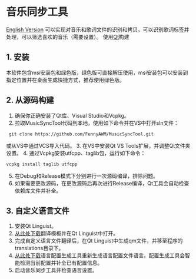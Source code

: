 # 音乐同步工具
[English Version](README_en_US.md)
可以实现对音乐和歌词文件的识别和拷贝，可以识别歌词标签并处理，可以筛选喜欢的音乐（需要设置）。
使用[Qt](https://img.shields.io/badge/-Qt-41CD52?style=flat-square&logo=qt&logoColor=FFFFFF)构建
## 1. 安装
本软件包含msi安装包和绿色版，绿色版可直接解压使用，msi安装包可以安装到指定位置并在桌面生成快捷方式，推荐使用绿色版。
## 2. 从源码构建
1. 确保你正确安装了Qt库、Visual Studio和Vcpkg。
2. 拉取MusicSyncTool代码到本地，使用如下命令并在VS中打开sln文件：
```
 git clone https://github.com/FunnyAWM/MusicSyncTool.git
```
 或从VS中通过VCS导入代码。
3. 在VS中安装Qt VS Tools扩展，并调整Qt文件夹设置。
4. 通过Vcpkg安装utfcpp、taglib包，运行如下命令：
```
vcpkg install taglib utfcpp
```
5. 在Debug和Release模式下分别进行一次源码编译，排除问题。
6. 如果需要更改源码，在更改源码后再次进行Release编译，Qt工具会自动检查依赖库文件并补全。
## 3. 自定义语言文件
1. 安装Qt Linguist。
2. [从此处下载](https://github.com/FunnyAWM/MusicSyncTool_files/raw/refs/heads/master/template.ts)翻译模板并在Qt Linguist中打开。
3. 完成自定义语言文件翻译后，在Qt Linguist中生成qm文件，并移至程序的translations目录下。
4. [从此处下载](https://github.com/FunnyAWM/MusicSyncTool_files/raw/refs/heads/master/Generator.7z)语言配置生成工具重新生成语言配置文件语言。配置生成工具会智能检测当前配置并补全已有配置信息。
5. 启动音乐同步工具并检查语言设置。
